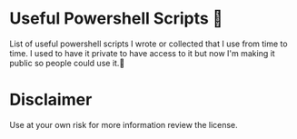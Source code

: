 # Useful Powershell Scripts 👾
List of useful powershell scripts I wrote or collected that I use from time to time. I used to have it private to have access to it but now I'm making it public so people could use it.🤗 

# Disclaimer
Use at your own risk for more information review the license.
